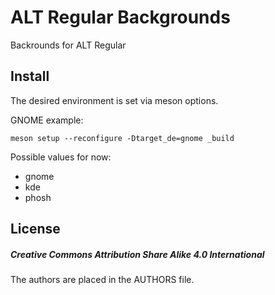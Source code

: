 # ALT Regular Backgrounds
Backrounds for ALT Regular

## Install
The desired environment is set via meson options.

GNOME example:
```
meson setup --reconfigure -Dtarget_de=gnome _build
```

Possible values for now:
* gnome
* kde
* phosh

## License

##### Creative Commons Attribution Share Alike 4.0 International

The authors are placed in the AUTHORS file.
